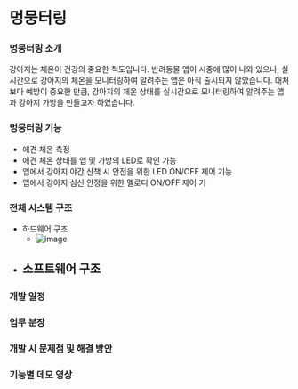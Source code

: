 # 멍뭉터링

### 멍뭉터링 소개
강아지는 체온이 건강의 중요한 척도입니다. 반려동물 앱이 시중에 많이 나와 있으나, 실시간으로 강아지의 체온을 모니터링하여 알려주는 앱은 아직 출시되지 않았습니다. 대처보다 예방이 중요한 만큼, 강아지의 체온 상태를 실시간으로 모니터링하여 알려주는 앱과 강아지 가방을 만들고자 하였습니다.

### 멍뭉터링 기능
- 애견 체온 측정
- 애견 체온 상태를 앱 및 가방의 LED로 확인 가능
- 앱에서 강아지 야간 산책 시 안전을 위한 LED ON/OFF 제어 기능
- 앱에서 강아지 심신 안정을 위한 멜로디 ON/OFF 제어 기

### 전체 시스템 구조
- 하드웨어 구조
  - ![image](https://user-images.githubusercontent.com/63187994/205824080-2378694e-381e-49a3-9ee8-a6bb13150483.png)
- 소프트웨어 구조
  - 

### 개발 일정

### 업무 분장

### 개발 시 문제점 및 해결 방안

### 기능별 데모 영상
